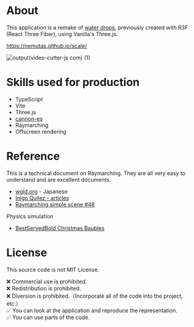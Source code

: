 # About

This application is a remake of [water drops](https://github.com/nemutas/r3f-water-drops), previously created with R3F (React Three Fiber), using Vanilla's Three.js.

https://nemutas.github.io/scale/

![output(video-cutter-js com) (1)](https://user-images.githubusercontent.com/46724121/184068424-ef3c5537-b8c7-4b78-93d6-4fe044178b4d.gif)

# Skills used for production

- TypeScript
- Vite
- Three.js
- [cannon-es](https://github.com/pmndrs/cannon-es)
- Raymarching
- Offscreen rendering

# Reference

This is a technical document on Raymarching. They are all very easy to understand and are excellent documents.

- [wgld.org](https://wgld.org/d/glsl/g008.html) - Japanese
- [Inigo Quilez - articles](https://www.iquilezles.org/www/index.htm)
- [Raymarching simple scene #48](https://www.youtube.com/watch?v=q2WcGi3Cr9w&t=6s)

Physics simulation

- [BestServedBold Christmas Baubles](https://codesandbox.io/s/bestservedbold-christmas-baubles-zxpv7)

# License

This source code is not MIT License.

❌ Commercial use is prohibited.<br>
❌ Redistribution is prohibited.<br>
❌ Diversion is prohibited.（Incorporate all of the code into the project, etc.）<br>
✅ You can look at the application and reproduce the representation.<br>
✅ You can use parts of the code.
